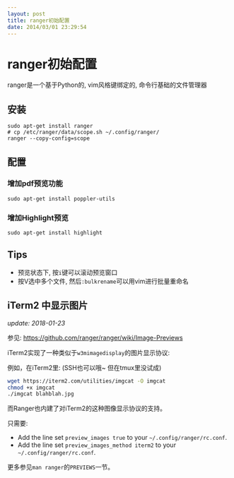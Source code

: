 ```yaml
---
layout: post
title: ranger初始配置
date: 2014/03/01 23:29:54
---
```


# ranger初始配置

ranger是一个基于Python的, vim风格键绑定的, 命令行基础的文件管理器

## 安装
    
    sudo apt-get install ranger
    # cp /etc/ranger/data/scope.sh ~/.config/ranger/
    ranger --copy-config=scope

## 配置

### 增加pdf预览功能
    
    
    sudo apt-get install poppler-utils
    

### 增加Highlight预览
    
    
    sudo apt-get install highlight
    

## Tips

  * 预览状态下, 按`i`键可以滚动预览窗口
  * 按V选中多个文件, 然后`:bulkrename`可以用vim进行批量重命名

## iTerm2 中显示图片

*update: 2018-01-23*

参见: <https://github.com/ranger/ranger/wiki/Image-Previews>

iTerm2实现了一种类似于`w3mimagedisplay`的图片显示协议:

例如，在iTerm2里: (SSH也可以哦~ 但在tmux里没试成)

```bash
wget https://iterm2.com/utilities/imgcat -O imgcat
chmod +x imgcat
./imgcat blahblah.jpg
```

而Ranger也内建了对iTerm2的这种图像显示协议的支持。

只需要:

 - Add the line set `preview_images true` to your `~/.config/ranger/rc.conf`.
 - Add the line set `preview_images_method iterm2` to your `~/.config/ranger/rc.conf`.

更多参见`man ranger`的`PREVIEWS`一节。
